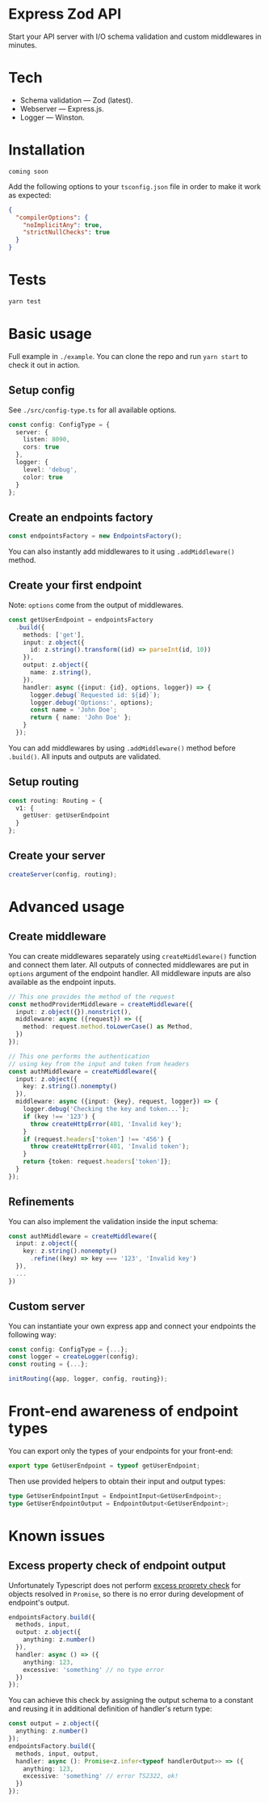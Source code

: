 # Express Zod API

Start your API server with I/O schema validation and custom middlewares in minutes.

# Tech

- Schema validation — Zod (latest).
- Webserver — Express.js.
- Logger — Winston.

# Installation

```
coming soon
```

Add the following options to your `tsconfig.json` file in order to make it work as expected:

```json
{
  "compilerOptions": {
    "noImplicitAny": true,
    "strictNullChecks": true
  }
}
```

# Tests

```sh
yarn test
```

# Basic usage

Full example in `./example`. You can clone the repo and run `yarn start` to check it out in action.

## Setup config

See `./src/config-type.ts` for all available options.
```typescript
const config: ConfigType = {
  server: {
    listen: 8090,
    cors: true
  },
  logger: {
    level: 'debug',
    color: true
  }
};
```

## Create an endpoints factory

```typescript
const endpointsFactory = new EndpointsFactory();
```

You can also instantly add middlewares to it using `.addMiddleware()` method.

## Create your first endpoint

Note: `options` come from the output of middlewares.

```typescript
const getUserEndpoint = endpointsFactory
  .build({
    methods: ['get'],
    input: z.object({
      id: z.string().transform((id) => parseInt(id, 10))
    }),
    output: z.object({
      name: z.string(),
    }),
    handler: async ({input: {id}, options, logger}) => {
      logger.debug(`Requested id: ${id}`);
      logger.debug('Options:', options);
      const name = 'John Doe';
      return { name: 'John Doe' };
    }
  });
```

You can add middlewares by using `.addMiddleware()` method before `.build()`.
All inputs and outputs are validated.

## Setup routing

```typescript
const routing: Routing = {
  v1: {
    getUser: getUserEndpoint
  }
};
```

## Create your server

```typescript
createServer(config, routing);
```

# Advanced usage
## Create middleware

You can create middlewares separately using `createMiddleware()` function and connect them later.
All outputs of connected middlewares are put in `options` argument of the endpoint handler.
All middleware inputs are also available as the endpoint inputs.

```typescript
// This one provides the method of the request
const methodProviderMiddleware = createMiddleware({
  input: z.object({}).nonstrict(),
  middleware: async ({request}) => ({
    method: request.method.toLowerCase() as Method,
  })
});

// This one performs the authentication 
// using key from the input and token from headers
const authMiddleware = createMiddleware({
  input: z.object({
    key: z.string().nonempty()
  }),
  middleware: async ({input: {key}, request, logger}) => {
    logger.debug('Checking the key and token...');
    if (key !== '123') {
      throw createHttpError(401, 'Invalid key');
    }
    if (request.headers['token'] !== '456') {
      throw createHttpError(401, 'Invalid token');
    }
    return {token: request.headers['token']};
  }
});
```

## Refinements

You can also implement the validation inside the input schema:

```typescript
const authMiddleware = createMiddleware({
  input: z.object({
    key: z.string().nonempty()
      .refine((key) => key === '123', 'Invalid key')
  }),
  ...
})
```

## Custom server

You can instantiate your own express app and connect your endpoints the following way:

```typescript
const config: ConfigType = {...};
const logger = createLogger(config);
const routing = {...};

initRouting({app, logger, config, routing});
```

# Front-end awareness of endpoint types

You can export only the types of your endpoints for your front-end:

```typescript
export type GetUserEndpoint = typeof getUserEndpoint;
```

Then use provided helpers to obtain their input and output types:
```typescript
type GetUserEndpointInput = EndpointInput<GetUserEndpoint>;
type GetUserEndpointOutput = EndpointOutput<GetUserEndpoint>;
```

# Known issues

## Excess property check of endpoint output

Unfortunately Typescript does not perform [excess proprety check](https://www.typescriptlang.org/docs/handbook/interfaces.html#excess-property-checks) for objects resolved in `Promise`, so there is no error during development of endpoint's output.

```typescript
endpointsFactory.build({
  methods, input,
  output: z.object({
    anything: z.number()
  }),
  handler: async () => ({
    anything: 123,
    excessive: 'something' // no type error
  })
});
```

You can achieve this check by assigning the output schema to a constant and reusing it in additional definition of handler's return type:

```typescript
const output = z.object({
  anything: z.number()
});
endpointsFactory.build({
  methods, input, output,
  handler: async (): Promise<z.infer<typeof handlerOutput>> => ({
    anything: 123,
    excessive: 'something' // error TS2322, ok!
  })
});
```
